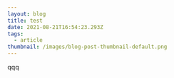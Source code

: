 ```yaml
---
layout: blog
title: test
date: 2021-08-21T16:54:23.293Z
tags:
  - article
thumbnail: /images/blog-post-thumbnail-default.png
---
```

qqq
